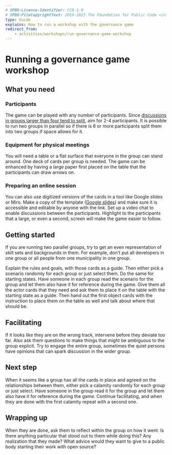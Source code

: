 ```yaml
---
# SPDX-License-Identifier: CC0-1.0
# SPDX-FileCopyrightText: 2019-2023 The Foundation for Public Code <info@publiccode.net>
type: Guide
explains: How to run a workshop with the governance game
redirect_from:
    - activities/workshops/run-governance-game-workshop
---
```


# Running a governance game workshop

## What you need

### Participants

The game can be played with any number of participants.
Since [discussions in groups larger than four tend to split](https://doi.org/10.1016/j.evolhumbehav.2016.05.005), aim for 2-4 participants.
It is possible to run two groups in parallel so if there is 6 or more participants split them into two groups if space allows for it.

### Equipment for physical meetings

You will need a table or a flat surface that everyone in the group can stand around.
One deck of cards per group is needed.
The game can be enhanced by having a large paper first placed on the table that the participants can draw arrows on.

### Preparing an online session

You can also use digitized versions of the cards in a tool like Google slides or Miro.
Make a copy of the template ([Google slides](https://docs.google.com/presentation/d/1irBjBKMPNsNkGTFNjk4thYizDYrqYfgBJZTdj1hw19c/edit?usp=sharing)) and make sure it is accessible and editable by anyone with the link.
Set up a video chat to enable discussions between the participants.
Highlight to the participants that a large, or even a second, screen will make the game easier to follow.

## Getting started

If you are running two parallel groups, try to get an even representation of skill sets and backgrounds in them.
For example, don't put all developers in one group or all people from one municipality in one group.

Explain the rules and goals, with those cards as a guide.
Then either pick a scenario randomly for each group or just select them.
Do the same for starting states.
Have someone in each group read the scenario for the group and let them also have it for reference during the game.
Give them all the actor cards that they need and ask them to place it on the table with the starting state as a guide.
Then hand out the first object cards with the instruction to place them on the table as well and talk about where that should be.

## Facilitating

If it looks like they are on the wrong track, intervene before they deviate too far.
Also ask them questions to make things that might be ambiguous to the group explicit.
Try to engage the entire group, sometimes the quiet persons have opinions that can spark discussion in the wider group.

## Next step

When it seems like a group has all the cards in place and agreed on the relationships between them, either pick a calamity randomly for each group or just select.
Have someone in the group read it for the group and let them also have it for reference during the game.
Continue facilitating, and when they are done with the first calamity repeat with a second one.

## Wrapping up

When they are done, ask them to reflect within the group on how it went.
Is there anything particular that stood out to them while doing this? Any realization that they made?
What advice would they want to give to a public body starting their work with open source?
